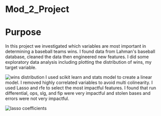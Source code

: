 # Mod_2_Project
# Purpose
In this project we investigated which variables are most important in determining a baseball teams wins. I found data from Lahman's baseball database, cleaned the data then engineered new features. I did some exploratory data analysis including plotting the distribution of wins, my target variable.

![wins distribution](https://lh6.googleusercontent.com/qfxD-E0wap7HjNejzKvmqer0QqE0Nf-fK36USJDR2727yMXmPbReQau33sJOcobWmY2t2xHDLa9pT4QOS417Fwsbimra6iNTwI1ZSXVpocZNx7ZwCURz3LG9j225A2IPwSEuUAvQBK4)
I used scikit learn and stats model to create a linear model. I removed highly correlated variables to avoid multi colinearity. I used Lasso and rfe to select the most impactful features. I found that run differential, ops, slg, and fip were very impactful and stolen bases and errors were not very impactful.

![lasso coefficients](https://lh4.googleusercontent.com/NH4I7ZbU50c4s1j6eeizer1q587yk8qbc_hqCF-BFTt7vJoj09acCtZdq1iPaIRgrhTZgE3_4qE_uzkFbCLCPpUf_NmxU9qn7UmnTMI)